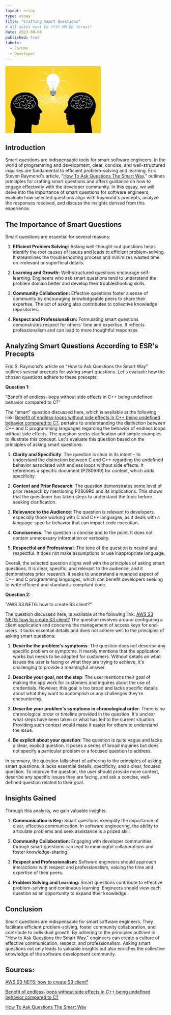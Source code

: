 ```yaml
---
layout: essay
type: essay
title: "Crafting Smart Questions"
# All dates must be YYYY-MM-DD format!
date: 2023-09-08
published: true
labels:
  - Forums
  - Developer
---
```


<img width = "300" class="rounded float-start pe-4" src="../img/FreeLicense/AdobeStock_305838816.jpeg">

## Introduction

Smart questions are indispensable tools for smart software engineers. In the world of programming and development, clear, concise, and well-structured inquiries are fundamental to efficient problem-solving and learning. Eric Steven Raymond's article, "[How To Ask Questions The Smart Way](http://www.catb.org/esr/faqs/smart-questions.html)," outlines principles for crafting smart questions and offers guidance on how to engage effectively with the developer community. In this essay, we will delve into the importance of smart questions for software engineers, evaluate how selected questions align with Raymond's precepts, analyze the responses received, and discuss the insights derived from this experience.

## The Importance of Smart Questions

Smart questions are essential for several reasons:

1. **Efficient Problem Solving:** Asking well-thought-out questions helps identify the root causes of issues and leads to efficient problem-solving. It streamlines the troubleshooting process and minimizes wasted time on irrelevant or superficial details.

2. **Learning and Growth:** Well-structured questions encourage self-learning. Engineers who ask smart questions tend to understand the problem domain better and develop their troubleshooting skills.

3. **Community Collaboration:** Effective questions foster a sense of community by encouraging knowledgeable peers to share their expertise. The act of asking also contributes to collective knowledge repositories.

4. **Respect and Professionalism:** Formulating smart questions demonstrates respect for others' time and expertise. It reflects professionalism and can lead to more thoughtful responses.

## Analyzing Smart Questions According to ESR's Precepts

Eric S. Raymond's article on "How to Ask Questions the Smart Way" outlines several precepts for asking smart questions. Let's evaluate how the chosen questions adhere to these precepts:

**Question 1:**

"Benefit of endless-loops without side effects in C++ being undefined behavior compared to C?"

The "smart" question discussed here, which is available at the following link: [Benefit of endless-loops without side effects in C++ being undefined behavior compared to C?](https://stackoverflow.com/questions/76960441/benefit-of-endless-loops-without-side-effects-in-c-being-undefined-behavior-co), pertains to understanding the distinction between C++ and C programming languages regarding the behavior of endless loops without side effects. The question seeks clarification and simple examples to illustrate this concept. Let's evaluate this question based on the principles of asking smart questions:

1. **Clarity and Specificity**: The question is clear in its intent – to understand the distinction between C and C++ regarding the undefined behavior associated with endless loops without side effects. It references a specific document (P2809R0) for context, which adds specificity.

2. **Context and Prior Research**: The question demonstrates some level of prior research by mentioning P2809R0 and its implications. This shows that the questioner has taken steps to understand the topic before seeking clarification.

3. **Relevance to the Audience**: The question is relevant to developers, especially those working with C and C++ languages, as it deals with a language-specific behavior that can impact code execution.

4. **Conciseness**: The question is concise and to the point. It does not contain unnecessary information or verbosity.

5. **Respectful and Professional**: The tone of the question is neutral and respectful. It does not make assumptions or use inappropriate language.

Overall, the selected question aligns well with the principles of asking smart questions. It is clear, specific, and relevant to the audience, and it demonstrates prior research. It seeks to understand a nuanced aspect of C++ and C programming languages, which can benefit developers seeking to write efficient and standards-compliant code.

**Question 2:**

"AWS S3 NET6: how to create S3 client?"

The question discussed here, is available at the following link: [AWS S3 NET6: how to create S3 client?](https://stackoverflow.com/questions/77071376/aws-s3-net6-how-to-create-s3-client) The question revolves around configuring a client application and concerns the management of access keys for end-users. It lacks essential details and does not adhere well to the principles of asking smart questions:

1. **Describe the problem's symptoms**: The question does not describe any specific problem or symptoms. It merely mentions that the application works but needs to be adapted for customers. Without details on what issues the user is facing or what they are trying to achieve, it's challenging to provide a meaningful answer.

2. **Describe your goal, not the step**: The user mentions their goal of making the app work for customers and inquires about the use of credentials. However, this goal is too broad and lacks specific details about what they want to accomplish or any challenges they're encountering.

3. **Describe your problem's symptoms in chronological order**: There is no chronological order or timeline provided in the question. It's unclear what steps have been taken or what has led to the current situation. Providing such context would make it easier for others to understand the issue.

4. **Be explicit about your question**: The question is quite vague and lacks a clear, explicit question. It poses a series of broad inquiries but does not specify a particular problem or a focused question to address.

In summary, the question falls short of adhering to the principles of asking smart questions. It lacks essential details, specificity, and a clear, focused question. To improve the question, the user should provide more context, describe any specific issues they are facing, and ask a concise, well-defined question related to their goal.

## Insights Gained

Through this analysis, we gain valuable insights:

1. **Communication is Key:** Smart questions exemplify the importance of clear, effective communication. In software engineering, the ability to articulate problems and seek assistance is a prized skill.

2. **Community Collaboration:** Engaging with developer communities through smart questions can lead to meaningful collaborations and foster knowledge-sharing.

3. **Respect and Professionalism:** Software engineers should approach interactions with respect and professionalism, valuing the time and expertise of their peers.

4. **Problem Solving and Learning:** Smart questions contribute to effective problem-solving and continuous learning. Engineers should view each question as an opportunity to expand their knowledge.

## Conclusion

Smart questions are indispensable for smart software engineers. They facilitate efficient problem-solving, foster community collaboration, and contribute to individual growth. By adhering to the principles outlined in "How to Ask Questions the Smart Way," engineers can create a culture of effective communication, respect, and professionalism. Asking smart questions not only leads to valuable insights but also enriches the collective knowledge of the software development community.

## Sources:

[AWS S3 NET6: how to create S3 client?](https://stackoverflow.com/questions/77071376/aws-s3-net6-how-to-create-s3-client)

[Benefit of endless-loops without side effects in C++ being undefined behavior compared to C?](https://stackoverflow.com/questions/76960441/benefit-of-endless-loops-without-side-effects-in-c-being-undefined-behavior-co)

[How To Ask Questions The Smart Way](http://www.catb.org/esr/faqs/smart-questions.html)

